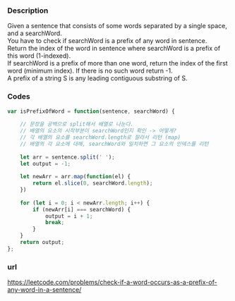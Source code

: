 ### Description

Given a sentence that consists of some words separated by a single space, and a searchWord.\
You have to check if searchWord is a prefix of any word in sentence.\
Return the index of the word in sentence where searchWord is a prefix of this word (1-indexed).\
If searchWord is a prefix of more than one word, return the index of the first word (minimum index). If there is no such word return -1.\
A prefix of a string S is any leading contiguous substring of S.


### Codes
```js
var isPrefixOfWord = function(sentence, searchWord) {
   
    // 문장을 공백으로 split해서 배열로 나눈다.
    // 배열의 요소의 시작부분이 searchWord인지 확인 -> 어떻게? 
    // 각 배열의 요소를 searchWord.length로 잘라서 리턴 (map)
    // 배열의 각 요소에 대해, searchWord와 일치하면 그 요소의 인덱스를 리턴
    
    let arr = sentence.split(' ');
    let output = -1;
    
    let newArr = arr.map(function(el) {
        return el.slice(0, searchWord.length);
    })
    
    for (let i = 0; i < newArr.length; i++) {
        if (newArr[i] === searchWord) {
            output = i + 1;
            break;
        }
    } 
    return output;
};
```

### url

https://leetcode.com/problems/check-if-a-word-occurs-as-a-prefix-of-any-word-in-a-sentence/

